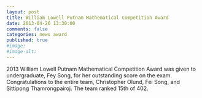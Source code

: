 ```yaml
---
layout: post
title: William Lowell Putnam Mathematical Competition Award
date: 2013-04-26 13:30:00
comments: false
categories: news award
published: true
#image:
#image-alt:
---
```


2013 William Lowell Putnam Mathematical Competition Award was given to undergraduate, Fey Song, for her outstanding score on the exam. Congratulations to the entire team, Christopher Olund, Fei Song, and Sittipong Thamrongpairoj. The team ranked 15th of 402.
